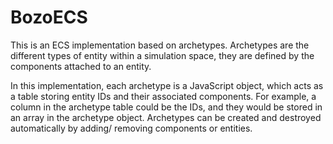 # BozoECS
This is an ECS implementation based on archetypes. Archetypes are the different types of entity within a simulation space, they are defined by the components attached to an entity.

In this implementation, each archetype is a JavaScript object, which acts as a table storing entity IDs and their associated components. For example, a column in the archetype table could be the IDs, and they would be stored in an array in the archetype object. Archetypes can be created and destroyed automatically by adding/ removing components or entities.
